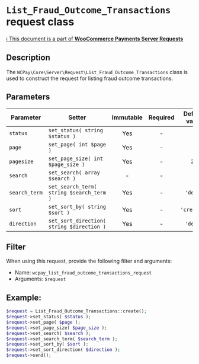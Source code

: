 # `List_Fraud_Outcome_Transactions` request class

[ℹ️ This document is a part of __WooCommerce Payments Server Requests__](../requests.md)

## Description

The `WCPay\Core\Server\Request\List_Fraud_Outcome_Transactions` class is used to construct the request for listing fraud outcome transactions.

## Parameters


| Parameter                  | Setter                                                     | Immutable | Required | Default value |
|----------------------------|------------------------------------------------------------|:---------:|:--------:|:-------------:|
| `status`                   | `set_status( string $status )`                             |    Yes    |    -     |       -       |
| `page`                     | `set_page( int $page )`                                    |    Yes    |    -     |       -       |
| `pagesize`                 | `set_page_size( int $page_size )`                          |    Yes    |    -     |     `25`      |
| `search`                   | `set_search( array $search )`                              |     -     |    -     |       -       |
| `search_term`              | `set_search_term( string $search_term )`                   |    Yes    |    -     |   `'desc'`    |
| `sort`                     | `set_sort_by( string $sort )`                              |    Yes    |    -     |  `'created'`  |
| `direction`                | `set_sort_direction( string $direction )`                  |    Yes    |    -     |   `'desc'`    |



## Filter

When using this request, provide the following filter and arguments:

- Name: `wcpay_list_fraud_outcome_transactions_request`
- Arguments: `$request`

## Example:

```php
$request = List_Fraud_Outcome_Transactions::create();
$request->set_status( $status );
$request->set_page( $page );
$request->set_page_size( $page_size );
$request->set_search( $search );
$request->set_search_term( $search_term );
$request->set_sort_by( $sort );
$request->set_sort_direction( $direction );
$request->send();
```
